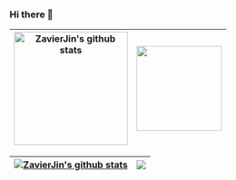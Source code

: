 ### Hi there 👋
<!--
[![ZavierJin's GitHub stats](https://github-readme-stats.vercel.app/api?username=zavierjin&count_private=true&show_icons=true)](https://github.com/anuraghazra/github-readme-stats)
[![Top Langs](https://github-readme-stats.vercel.app/api/top-langs/?username=zavierjin&layout=compact&include_all_commits=true&count_private=true)](https://github.com/anuraghazra/github-readme-stats)
-->

<!--
<p align="left">
<img height="200em" src="https://github-readme-stats.vercel.app/api?username=zavierjin&count_private=true&show_icons=true&include_all_commits=true" align = "center"/>
<img height="170em" src="https://github-readme-stats.vercel.app/api/top-langs?username=zavierjin&show_icons=true&locale=en&layout=compact&include_all_commits=true&count_private=true" align = "center"/>
</p>
-->

| <a href="https://github.com/anuraghazra/github-readme-stats"><img height="200em" align="center" src="https://github-readme-stats.vercel.app/api?username=zavierjin&show_icons=true&include_all_commits=true&hide_border=true&count_private=true" alt="ZavierJin's github stats" /></a> | <a href="https://github.com/anuraghazra/github-readme-stats"><img height="150em" align="center" src="https://github-readme-stats.vercel.app/api/top-langs/?username=zavierjin&layout=compact&hide_border=true&count_private=true" /></a> |
| ------------- | ------------- |

| <a href="https://github.com/anuraghazra/github-readme-stats"><img align="center" src="https://github-readme-stats.vercel.app/api?username=zavierjin&show_icons=true&include_all_commits=true&hide_border=true&count_private=true" alt="ZavierJin's github stats" /></a> | <a href="https://github.com/anuraghazra/github-readme-stats"><img align="center" src="https://github-readme-stats.vercel.app/api/top-langs/?username=zavierjin&layout=compact&hide_border=true&count_private=true" /></a> |
| ------------- | ------------- |

<!--
**ZavierJin/ZavierJin** is a ✨ _special_ ✨ repository because its `README.md` (this file) appears on your GitHub profile.

Here are some ideas to get you started:

- 🔭 I’m currently working on ...
- 🌱 I’m currently learning ...
- 👯 I’m looking to collaborate on ...
- 🤔 I’m looking for help with ...
- 💬 Ask me about ...
- 📫 How to reach me: ...
- 😄 Pronouns: ...
- ⚡ Fun fact: ...
-->
